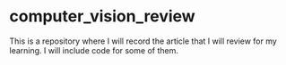 # computer_vision_review
This is a repository where I will record the article that I will review for my learning. I will include code for some of them.
